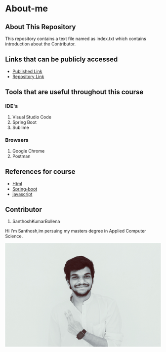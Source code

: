 # About-me

## About This Repository

This repository contains a text file named as index.txt which contains introduction about the Contributor.

## Links that can be publicly accessed

  - [Published Link](https://santhoshkumarbollena.github.io/about-me)
  - [Repository Link](https://github.com/santhoshkumarbollena/about-me)

## Tools that are useful throughout this course

### IDE's

  1. Visual Studio Code
  1. Spring Boot
  1. Sublime
  
### Browsers

  1. Google Chrome
  1. Postman
  
## References for course

  - [Html](https://www.w3schools.com/html/)
  - [Spring-boot](https://www.tutorialspoint.com/spring_boot/index.htm)
  - [javascript](https://www.w3schools.com/js/)
  
## Contributor

1. SanthoshKumarBollena

Hi I'm Santhosh,im persuing my masters degree in Applied Computer Science.

![Image](Image.JPEG)
